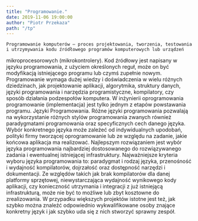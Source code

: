 ```yaml
---
title: "Programowanie."
date: 2019-11-06 19:00:00
author: "Piotr Przekaza"
path: "/tp"
---
```


    Programowanie komputerów – proces projektowania, tworzenia, testowania i utrzymywania kodu źródłowego programów komputerowych lub urządzeń

mikroprocesorowych (mikrokontrolery).
Kod źródłowy jest napisany w języku programowania, z użyciem określonych reguł, może on być modyfikacją istniejącego programu lub czymś zupełnie nowym. Programowanie wymaga dużej wiedzy i doświadczenia w wielu różnych dziedzinach, jak projektowanie aplikacji, algorytmika, struktury danych, języki programowania i narzędzia programistyczne, kompilatory, czy sposób działania podzespołów komputera. W inżynierii oprogramowania programowanie (implementacja) jest tylko jednym z etapów powstawania programu.
Języki Programowania.
Różne języki programowania pozwalają na wykorzystanie różnych stylów programowania zwanych również paradygmatami programowania oraz specyficznych cech danego języka. Wybór konkretnego języka może zależeć od indywidualnych upodobań, polityki firmy tworzącej oprogramowanie lub ze względu na zadanie, jakie końcowa aplikacja ma realizować.
Najlepszym rozwiązaniem jest wybór języka programowania najbardziej dostosowanego do rozwiązywanego zadania i ewentualnej istniejącej infrastruktury. Najważniejsze kryteria wyboru języka programowania to: paradygmat i rodzaj języka, przenośność i wydajność kompilatorów, dojrzałość oraz dostępność narzędzi i dokumentacji.
Ze względów takich jak brak kompilatorów dla danej platformy sprzętowej, niewystarczająca wydajność wynikowego kody aplikacji, czy konieczność utrzymania i integracji z już istniejącą infrastrukturą, może nie być to możliwe lub zbyt kosztowne do zrealizowania. W przypadku większych projektów istotne jest też, jak szybko można znaleźć odpowiednio wykwalifikowane osoby znające konkretny język i jak szybko uda się z nich stworzyć sprawny zespół.
